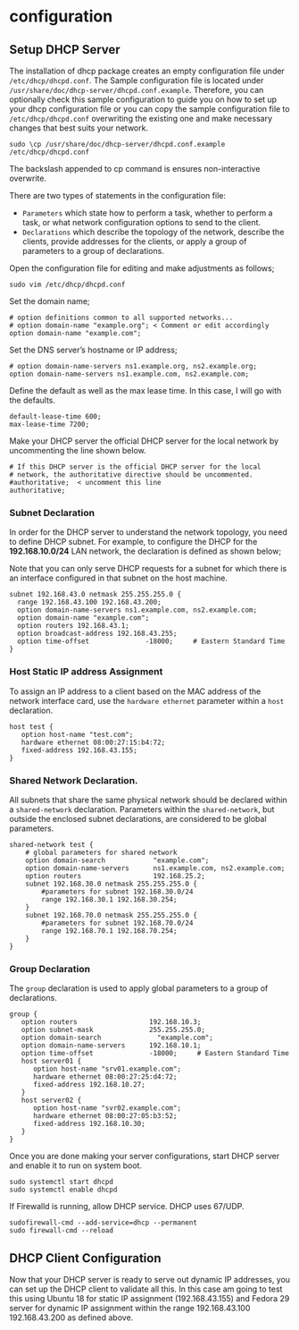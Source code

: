 # configuration



## Setup DHCP Server

The installation of dhcp package creates an empty configuration file under `/etc/dhcp/dhcpd.conf`. The Sample configuration file is located under `/usr/share/doc/dhcp-server/dhcpd.conf.example`. Therefore, you can optionally check this sample configuration to guide you on how to set up your dhcp configuration file or you can copy the sample configuration file to `/etc/dhcp/dhcpd.conf` overwriting the existing one and make necessary changes that best suits your network.

```
sudo \cp /usr/share/doc/dhcp-server/dhcpd.conf.example /etc/dhcp/dhcpd.conf
```

The backslash appended to cp command is ensures non-interactive overwrite.

There are two types of statements in the configuration file:

- `Parameters` which state how to perform a task, whether to perform a task, or what network configuration options to send to the client.
- `Declarations` which describe the topology of the network, describe the clients, provide addresses for the clients, or apply a group of parameters to a group of declarations.

Open the configuration file for editing and make adjustments as follows;

```
sudo vim /etc/dhcp/dhcpd.conf
```

Set the domain name;

```
# option definitions common to all supported networks...
# option domain-name "example.org"; < Comment or edit accordingly
option domain-name "example.com";
```

Set the DNS server’s hostname or IP address;

```
# option domain-name-servers ns1.example.org, ns2.example.org;
option domain-name-servers ns1.example.com, ns2.example.com;
```

Define the default as well as the max lease time. In this case, I will go with the defaults.

```
default-lease-time 600;
max-lease-time 7200;
```

Make your DHCP server the official DHCP server for the local network by uncommenting the line shown below.

```
# If this DHCP server is the official DHCP server for the local
# network, the authoritative directive should be uncommented.
#authoritative;  < uncomment this line
authoritative;
```

### Subnet Declaration

In order for the DHCP server to understand the network topology, you need to define DHCP subnet. For example, to configure the DHCP for the **192.168.10.0/24** LAN network, the declaration is defined as shown below;

Note that you can only serve DHCP requests for a subnet for which there is an interface configured in that subnet on the host machine.

```
subnet 192.168.43.0 netmask 255.255.255.0 {
  range 192.168.43.100 192.168.43.200;
  option domain-name-servers ns1.example.com, ns2.example.com;
  option domain-name "example.com";
  option routers 192.168.43.1;
  option broadcast-address 192.168.43.255;
  option time-offset              -18000;     # Eastern Standard Time
}
```

### Host Static IP address Assignment

To assign an IP address to a client based on the MAC address of the network interface card, use the `hardware ethernet` parameter within a `host` declaration.

```
host test {
   option host-name "test.com";
   hardware ethernet 08:00:27:15:b4:72;
   fixed-address 192.168.43.155;
}
```

### Shared Network Declaration.

All subnets that share the same physical network should be declared within a `shared-network` declaration. Parameters within the `shared-network`, but outside the enclosed subnet declarations, are considered to be global parameters.

```
shared-network test {
    # global parameters for shared network
    option domain-search            "example.com";
    option domain-name-servers      ns1.example.com, ns2.example.com;
    option routers                  192.168.25.2;
    subnet 192.168.30.0 netmask 255.255.255.0 {
        #parameters for subnet 192.168.30.0/24
        range 192.168.30.1 192.168.30.254;
    }
    subnet 192.168.70.0 netmask 255.255.255.0 {
        #parameters for subnet 192.168.70.0/24
        range 192.168.70.1 192.168.70.254;
    }
}
```

### Group Declaration

The `group` declaration is used to apply global parameters to a group of declarations.

```
group {
   option routers                  192.168.10.3;
   option subnet-mask              255.255.255.0;
   option domain-search              "example.com";
   option domain-name-servers      192.168.10.1;
   option time-offset              -18000;     # Eastern Standard Time
   host server01 {
      option host-name "srv01.example.com";
      hardware ethernet 08:00:27:25:d4:72;
      fixed-address 192.168.10.27;
   }
   host server02 {
      option host-name "svr02.example.com";
      hardware ethernet 08:00:27:05:b3:52;
      fixed-address 192.168.10.30;
   }
}
```

Once you are done making your server configurations, start DHCP server and enable it to run on system boot.

```
sudo systemctl start dhcpd
sudo systemctl enable dhcpd
```

If Firewalld is running, allow DHCP service. DHCP uses 67/UDP.

```
sudofirewall-cmd --add-service=dhcp --permanent
sudo firewall-cmd --reload
```

## DHCP Client Configuration

Now that your DHCP server is ready to serve out dynamic IP addresses, you can set up the DHCP client to validate all this. In this case am going to test this using Ubuntu 18 for static IP assignment (192.168.43.155) and Fedora 29 server for dynamic IP assignment within the range 192.168.43.100 192.168.43.200 as defined above.